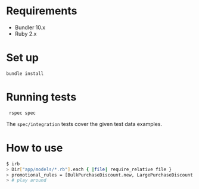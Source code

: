 Requirements
======

* Bundler 10.x
* Ruby 2.x

Set up
====

`bundle install`

Running tests
====
` rspec spec`

The `spec/integration` tests cover the given test data examples.

How to use
======

```bash
$ irb
> Dir["app/models/*.rb"].each { |file| require_relative file }
> promotional_rules = [BulkPurchaseDiscount.new, LargePurchaseDiscount.new]
> # play around
```
